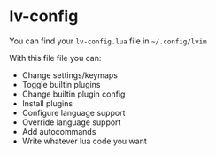 # lv-config

You can find your `lv-config.lua` file in `~/.config/lvim`

With this file file you can:

- Change settings/keymaps
- Toggle builtin plugins
- Change builtin plugin config
- Install plugins
- Configure language support
- Override language support
- Add autocommands
- Write whatever lua code you want
